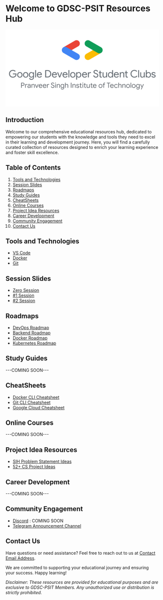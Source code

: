 # Welcome to GDSC-PSIT Resources Hub

![Institution Logo](https://github.com/fallen-ecstasy/Cloud-Resources/blob/main/GDSC%20LOGO.png)

## Introduction

Welcome to our comprehensive educational resources hub, dedicated to empowering our students with the knowledge and tools they need to excel in their learning and development journey. Here, you will find a carefully curated collection of resources designed to enrich your learning experience and foster skill excellence.

## Table of Contents

1. [Tools and Technologies](#tools-and-technologies)
2. [Session Slides](#session-slides)
3. [Roadmaps](#roadmaps)
4. [Study Guides](#study-guides)
5. [CheatSheets](#cheatsheets)
6. [Online Courses](#online-courses)
7. [Project Idea Resources](#project-idea-resources)
8. [Career Development](#career-development)
9. [Community Engagement](#community-engagement)
10. [Contact Us](#contact-us)

## Tools and Technologies
- [VS Code]()
- [Docker]()
- [Git]()

## Session Slides

- [Zero Session](https://github.com/fallen-ecstasy/Cloud-Resources/blob/main/slides/%230%20Google%20Cloud%20Study%20Jam.pdf)
- [#1 Session](https://github.com/fallen-ecstasy/Cloud-Resources/blob/main/slides/%231%20Google%20Cloud%20Study%20Jam%20-%20Introduction%20to%20Cloud.pdf)
- [#2 Session](https://github.com/fallen-ecstasy/Cloud-Resources/blob/main/slides/%232%20Google%20Cloud%20Study%20Jam%20-%20Introduction%20to%20Cloud.pdf)

## Roadmaps

- [DevOps Roadmap](https://roadmap.sh/devops)
- [Backend Roadmap](https://roadmap.sh/backend)
- [Docker Roadmap](https://roadmap.sh/docker)
- [Kubernetes Roadmap](https://roadmap.sh/kubernetes)

## Study Guides

---COMING SOON---

## CheatSheets

- [Docker CLI Cheatsheet](https://docs.docker.com/get-started/docker_cheatsheet.pdf)
- [Git CLI Cheatsheet](https://education.github.com/git-cheat-sheet-education.pdf)
- [Google Cloud Cheatsheet](https://googlecloudcheatsheet.withgoogle.com/)

## Online Courses

---COMING SOON---

## Project Idea Resources

- [SIH Problem Statement Ideas](https://sih.gov.in/sih2023PS)
- [52+ CS Project Ideas](https://takeoffprojects.com/page/blog/major-project-for-cse)

## Career Development

---COMING SOON---

## Community Engagement

- [Discord]() : COMING SOON
- [Telegram Announcement Channel](https://t.me/gdscpsit)

## Contact Us

Have questions or need assistance? Feel free to reach out to us at [Contact Email Address](mailto:harsh.misra1101@gmail.com).

We are committed to supporting your educational journey and ensuring your success. Happy learning!

*Disclaimer: These resources are provided for educational purposes and are exclusive to GDSC-PSIT Members. Any unauthorized use or distribution is strictly prohibited.*
